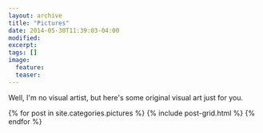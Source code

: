 ```yaml
---
layout: archive
title: "Pictures"
date: 2014-05-30T11:39:03-04:00
modified:
excerpt: 
tags: []
image:
  feature:
  teaser:
---
```


Well, I'm no visual artist, but here's some original visual art just for you.

<div class="tiles">
{% for post in site.categories.pictures %}
  {% include post-grid.html %}
{% endfor %}
</div><!-- /.tiles -->
